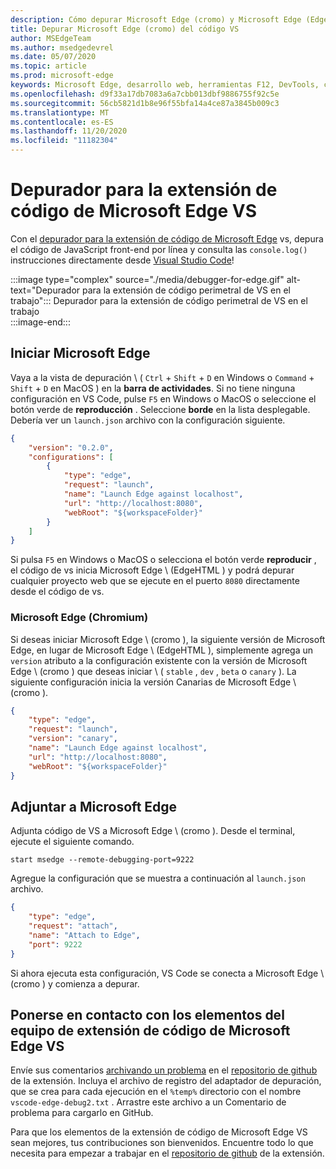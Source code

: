 ```yaml
---
description: Cómo depurar Microsoft Edge (cromo) y Microsoft Edge (EdgeHTML) desde el código de VS
title: Depurar Microsoft Edge (cromo) del código VS
author: MSEdgeTeam
ms.author: msedgedevrel
ms.date: 05/07/2020
ms.topic: article
ms.prod: microsoft-edge
keywords: Microsoft Edge, desarrollo web, herramientas F12, DevTools, código de vs, código de Visual Studio, depurador
ms.openlocfilehash: d9f33a17db7083a6a7cbb013dbf9886755f92c5e
ms.sourcegitcommit: 56cb5821d1b8e96f55bfa14a4ce87a3845b009c3
ms.translationtype: MT
ms.contentlocale: es-ES
ms.lasthandoff: 11/20/2020
ms.locfileid: "11182304"
---
```

# Depurador para la extensión de código de Microsoft Edge VS  

Con el [depurador para la extensión de código de Microsoft Edge][VisualstudioMarketplaceDebuggerMicrosoftEdge] vs, depura el código de JavaScript front-end por línea y consulta las `console.log()` instrucciones directamente desde [Visual Studio Code][VisualstudioCode]!  

:::image type="complex" source="./media/debugger-for-edge.gif" alt-text="Depurador para la extensión de código perimetral de VS en el trabajo":::
   Depurador para la extensión de código perimetral de VS en el trabajo  
:::image-end:::

<!--![Debugger for Edge VS Code extension at work][ImageGifDebuggerEdge]  -->  

## Iniciar Microsoft Edge  

Vaya a la vista de depuración \ ( `Ctrl` + `Shift` + `D` en Windows o `Command` + `Shift` + `D` en MacOS \) en la **barra de actividades**.  Si no tiene ninguna configuración en VS Code, pulse `F5` en Windows o MacOS o seleccione el botón verde de **reproducción** .  Seleccione **borde** en la lista desplegable.  Debería ver un `launch.json` archivo con la configuración siguiente.  

```json
{
    "version": "0.2.0",
    "configurations": [
        {
            "type": "edge",
            "request": "launch",
            "name": "Launch Edge against localhost",
            "url": "http://localhost:8080",
            "webRoot": "${workspaceFolder}"
        }
    ]
}
```  

Si pulsa `F5` en Windows o MacOS o selecciona el botón verde **reproducir** , el código de vs inicia Microsoft Edge \ (EdgeHTML \) y podrá depurar cualquier proyecto web que se ejecute en el puerto `8080` directamente desde el código de vs.  

### Microsoft Edge (Chromium)  

Si deseas iniciar Microsoft Edge \ (cromo \), la siguiente versión de Microsoft Edge, en lugar de Microsoft Edge \ (EdgeHTML \), simplemente agrega un `version` atributo a la configuración existente con la versión de Microsoft Edge \ (cromo \) que deseas iniciar \ ( `stable` , `dev` , `beta` o `canary` \). La siguiente configuración inicia la versión Canarias de Microsoft Edge \ (cromo \).  

```json
{
    "type": "edge",
    "request": "launch",
    "version": "canary",
    "name": "Launch Edge against localhost",
    "url": "http://localhost:8080",
    "webRoot": "${workspaceFolder}"
}
```  

## Adjuntar a Microsoft Edge  

Adjunta código de VS a Microsoft Edge \ (cromo \).  Desde el terminal, ejecute el siguiente comando.  

```console
start msedge --remote-debugging-port=9222
```  

Agregue la configuración que se muestra a continuación al `launch.json` archivo.   

```json
{
    "type": "edge",
    "request": "attach",
    "name": "Attach to Edge",
    "port": 9222
}
```  

Si ahora ejecuta esta configuración, VS Code se conecta a Microsoft Edge \ (cromo \) y comienza a depurar.  

## Ponerse en contacto con los elementos del equipo de extensión de código de Microsoft Edge VS    

Envíe sus comentarios [archivando un problema][GithubMicrosoftVscodeEdgeDebug2NewIssue] en el [repositorio de github][GithubMicrosoftVscodeEdgeDebug2] de la extensión.  Incluya el archivo de registro del adaptador de depuración, que se crea para cada ejecución en el `%temp%` directorio con el nombre `vscode-edge-debug2.txt` .  Arrastre este archivo a un Comentario de problema para cargarlo en GitHub.  

Para que los elementos de la extensión de código de Microsoft Edge VS sean mejores, tus contribuciones son bienvenidos.  Encuentre todo lo que necesita para empezar a trabajar en el [repositorio de github][GithubMicrosoftVscodeEdgeDebug2] de la extensión.  


<!-- image links -->  

<!--[ImageGifDebuggerEdge]: ./media/debugger-for-edge.gif "Debugger for Edge VS Code extension in action"  -->  
[ImagePngDebuggerEdge]:./Media/debugger-for-edge.png "Debugger for Edge VS extension de código en acción"  

<!--links -->  

[VisualstudioCode]: https://code.visualstudio.com "Código de Visual Studio"  
[VisualStudioCodeDocs]: https://code.visualstudio.com/Docs "Documentación | Código de Visual Studio"   

[GithubMicrosoftVscodeEdgeDebug2]: https://github.com/Microsoft/vscode-edge-debug2 "Microsoft/vscode-Edge-debug2 | GitHub"  
[GithubMicrosoftVscodeEdgeDebug2NewIssue]: https://github.com/Microsoft/vscode-edge-debug2/issues/new "Nuevo problema-Microsoft/vscode-Edge-debug2 | GitHub"  

[VisualstudioMarketplaceDebuggerMicrosoftEdge]: https://marketplace.visualstudio.com/items?itemName=msjsdiag.debugger-for-edge "Depurador para Microsoft Edge | Marketplace de Visual Studio"  
